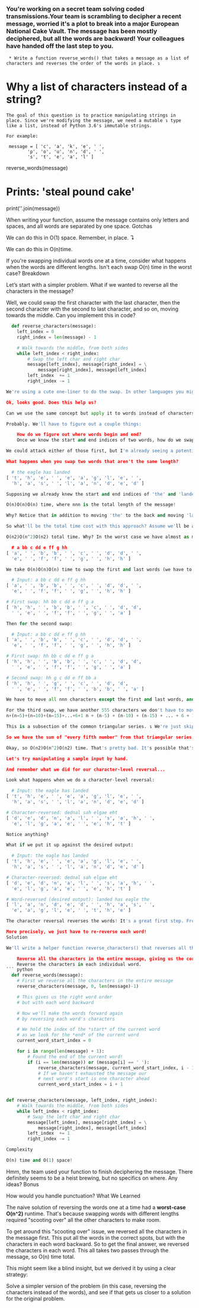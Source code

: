 


### You're working on a secret team solving coded transmissions.Your team is scrambling to decipher a recent message, worried it's a plot to break into a major European National Cake Vault. The message has been mostly deciphered, but all the words are backward! Your colleagues have handed off the last step to you.

     * Write a function reverse_words() that takes a message as a list of characters and reverses the order of the words in place. ↴

# Why a list of characters instead of a string?

    The goal of this question is to practice manipulating strings in place. Since we're modifying the message, we need a mutable ↴ type like a list, instead of Python 3.6's immutable strings.

    For example:

     message = [ 'c', 'a', 'k', 'e', ' ',
            'p', 'o', 'u', 'n', 'd', ' ',
            's', 't', 'e', 'a', 'l' ]

reverse_words(message)

# Prints: 'steal pound cake'
print(''.join(message))

When writing your function, assume the message contains only letters and spaces, and all words are separated by one space.
Gotchas

We can do this in O(1) space. Remember, in place. ↴

We can do this in O(n)time.

If you're swapping individual words one at a time, consider what happens when the words are different lengths. Isn't each swap
 O(n) time in the worst case?
Breakdown

Let’s start with a simpler problem. What if we wanted to reverse all the characters in the message?

Well, we could swap the first character with the last character, then the second character with the second to last character, and so on, moving towards the middle. Can you implement this in code?

```python
  def reverse_characters(message):
    left_index = 0
    right_index = len(message) - 1

    # Walk towards the middle, from both sides
    while left_index < right_index:
        # Swap the left char and right char
        message[left_index], message[right_index] = \
            message[right_index], message[left_index]
        left_index  += 1
        right_index -= 1

We're using a cute one-liner to do the swap. In other languages you might need to do the swap by hand, recording one of the values in a temp variable.

Ok, looks good. Does this help us?

Can we use the same concept but apply it to words instead of characters?

Probably. We'll have to figure out a couple things:

    How do we figure out where words begin and end?
    Once we know the start and end indices of two words, how do we swap those two words?

We could attack either of those first, but I'm already seeing a potential problem in terms of runtime. Can you guess what it is?

What happens when you swap two words that aren't the same length?

  # the eagle has landed
[ 't', 'h', 'e', ' ', 'e', 'a', 'g', 'l', 'e', ' ',
  'h', 'a', 's', ' ', 'l', 'a', 'n', 'd', 'e', 'd' ]

Supposing we already knew the start and end indices of 'the' and 'landed', how long would it take to swap them?

O(n)O(n)O(n) time, where nnn is the total length of the message!

Why? Notice that in addition to moving 'the' to the back and moving 'landed' to the front, we have to "scoot over" everything in between, since 'landed' is longer than 'the'.

So what'll be the total time cost with this approach? Assume we'll be able to learn the start and end indices of all of our words in just one pass (O(n)O(n)O(n) time).

O(n2)O(n^2)O(n2) total time. Why? In the worst case we have almost as many words as we have characters, and we're always swapping words of different lengths. For example:

  # a bb c dd e ff g hh
[ 'a', ' ', 'b', 'b', ' ', 'c', ' ', 'd', 'd', ' ',
  'e', ' ', 'f', 'f', ' ', 'g', ' ', 'h', 'h' ]

We take O(n)O(n)O(n) time to swap the first and last words (we have to move all nnn characters):

  # Input: a bb c dd e ff g hh
[ 'a', ' ', 'b', 'b', ' ', 'c', ' ', 'd', 'd', ' ',
  'e', ' ', 'f', 'f', ' ', 'g', ' ', 'h', 'h' ]

# First swap: hh bb c dd e ff g a
[ 'h', 'h', ' ', 'b', 'b', ' ', 'c', ' ', 'd', 'd',
  ' ', 'e', ' ', 'f', 'f', ' ', 'g', ' ', 'a' ]

Then for the second swap:

  # Input: a bb c dd e ff g hh
[ 'a', ' ', 'b', 'b', ' ', 'c', ' ', 'd', 'd', ' ',
  'e', ' ', 'f', 'f', ' ', 'g', ' ', 'h', 'h' ]

# First swap: hh bb c dd e ff g a
[ 'h', 'h', ' ', 'b', 'b', ' ', 'c', ' ', 'd', 'd',
  ' ', 'e', ' ', 'f', 'f', ' ', 'g', ' ', 'a' ]

# Second swap: hh g c dd e ff bb a
[ 'h', 'h', ' ', 'g', ' ', 'c', ' ', 'd', 'd',
  ' ', 'e', ' ', 'f', 'f', ' ', 'b', 'b', ' ', 'a' ]

We have to move all nnn characters except the first and last words, and a couple spaces. So we move n−5n-5n−5 characters in total.

For the third swap, we have another 555 characters we don't have to move. So we move n−10n-10n−10 in total. We'll end up with a series like this:
n+(n−5)+(n−10)+(n−15)+...+6+1 n + (n-5) + (n-10) + (n-15) + ... + 6 + 1 n+(n−5)+(n−10)+(n−15)+...+6+1

This is a subsection of the common triangular series. ↴ We're just skipping 4 terms between each term!

So we have the sum of "every fifth number" from that triangular series. That means our sum will be about a fifth the sum of the original series! But in big O notation dividing by 5 is a constant, so we can throw it out. The original triangular series is O(n2)O(n^2)O(n2), and so is our series with every fifth element!

Okay, so O(n2)O(n^2)O(n2) time. That's pretty bad. It's possible that's the best we can do...but maybe we can do better?

Let's try manipulating a sample input by hand.

And remember what we did for our character-level reversal...

Look what happens when we do a character-level reversal:

  # Input: the eagle has landed
[ 't', 'h', 'e', ' ', 'e', 'a', 'g', 'l', 'e', ' ',
  'h', 'a', 's', ' ', 'l', 'a', 'n', 'd', 'e', 'd' ]

# Character-reversed: dednal sah elgae eht
[ 'd', 'e', 'd', 'n', 'a', 'l', ' ', 's', 'a', 'h', ' ',
  'e', 'l', 'g', 'a', 'e', ' ', 'e', 'h', 't' ]

Notice anything?

What if we put it up against the desired output:

  # Input: the eagle has landed
[ 't', 'h', 'e', ' ', 'e', 'a', 'g', 'l', 'e', ' ',
  'h', 'a', 's', ' ', 'l', 'a', 'n', 'd', 'e', 'd' ]

# Character-reversed: dednal sah elgae eht
[ 'd', 'e', 'd', 'n', 'a', 'l', ' ', 's', 'a', 'h', ' ',
  'e', 'l', 'g', 'a', 'e', ' ', 'e', 'h', 't' ]

# Word-reversed (desired output): landed has eagle the
[ 'l', 'a', 'n', 'd', 'e', 'd', ' ', 'h', 'a', 's', ' ',
  'e', 'a', 'g', 'l', 'e', ' ', 't', 'h', 'e' ]

The character reversal reverses the words! It's a great first step. From there, we just have to "unscramble" each word.

More precisely, we just have to re-reverse each word!
Solution

We'll write a helper function reverse_characters() that reverses all the characters between a left_index and right_index. We use it to:

    Reverse all the characters in the entire message, giving us the correct word order but with each word backward.
    Reverse the characters in each individual word.
``` python
  def reverse_words(message):
    # First we reverse all the characters in the entire message
    reverse_characters(message, 0, len(message)-1)

    # This gives us the right word order
    # but with each word backward

    # Now we'll make the words forward again
    # by reversing each word's characters

    # We hold the index of the *start* of the current word
    # as we look for the *end* of the current word
    current_word_start_index = 0

    for i in range(len(message) + 1):
        # Found the end of the current word!
        if (i == len(message)) or (message[i] == ' '):
            reverse_characters(message, current_word_start_index, i - 1)
            # If we haven't exhausted the message our
            # next word's start is one character ahead
            current_word_start_index = i + 1


def reverse_characters(message, left_index, right_index):
    # Walk towards the middle, from both sides
    while left_index < right_index:
        # Swap the left char and right char
        message[left_index], message[right_index] = \
            message[right_index], message[left_index]
        left_index  += 1
        right_index -= 1

Complexity

O(n) time and O(1) space!

```
Hmm, the team used your function to finish deciphering the message. There definitely seems to be a heist brewing, but no specifics on where. Any ideas?
Bonus

How would you handle punctuation?
What We Learned

The naive solution of reversing the words one at a time had a **worst-case O(n^2)** runtime. That's because swapping words with different lengths required "scooting over" all the other characters to make room.

To get around this "scooting over" issue, we reversed all the characters in the message first. This put all the words in the correct spots, but with the characters in each word backward. So to get the final answer, we reversed the characters in each word. This all takes two passes through the message, so O(n) time total.

This might seem like a blind insight, but we derived it by using a clear strategy:

Solve a simpler version of the problem (in this case, reversing the characters instead of the words), and see if that gets us closer to a solution for the original problem. 